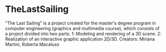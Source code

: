 # TheLastSailing
"The Last Sailing" is a project created for the master's degree program in computer engineering (graphics and multimedia course), which consists of a project divided into two parts: 1: Modeling and rendering of a 3D scene. 2: Realization of an interactive graphic application 2D/3D.   Creators: Miriana Martini, Roberta Macaluso
